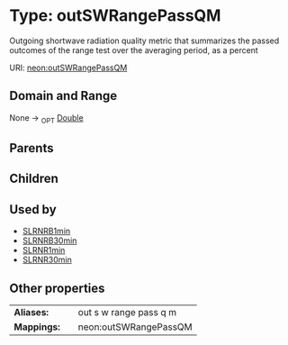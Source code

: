 
# Type: outSWRangePassQM


Outgoing shortwave radiation quality metric that summarizes the passed outcomes of the range test over the averaging period, as a percent

URI: [neon:outSWRangePassQM](https://data.neonscience.org/outSWRangePassQM)


## Domain and Range

None ->  <sub>OPT</sub> [Double](types/Double.md)

## Parents


## Children


## Used by

 * [SLRNRB1min](SLRNRB1min.md)
 * [SLRNRB30min](SLRNRB30min.md)
 * [SLRNR1min](SLRNR1min.md)
 * [SLRNR30min](SLRNR30min.md)

## Other properties

|  |  |  |
| --- | --- | --- |
| **Aliases:** | | out s w range pass q m |
| **Mappings:** | | neon:outSWRangePassQM |


